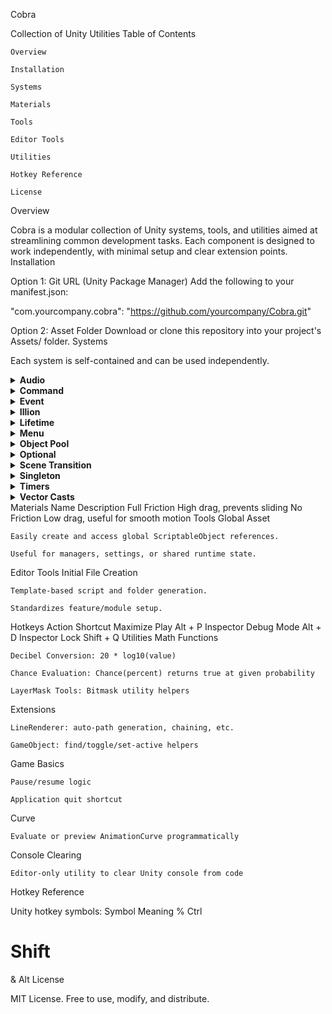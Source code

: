 Cobra

Collection of Unity Utilities
Table of Contents

    Overview

    Installation

    Systems

    Materials

    Tools

    Editor Tools

    Utilities

    Hotkey Reference

    License

Overview

Cobra is a modular collection of Unity systems, tools, and utilities aimed at streamlining common development tasks. Each component is designed to work independently, with minimal setup and clear extension points.
Installation

Option 1: Git URL (Unity Package Manager)
Add the following to your manifest.json:

"com.yourcompany.cobra": "https://github.com/yourcompany/Cobra.git"

Option 2: Asset Folder
Download or clone this repository into your project's Assets/ folder.
Systems

Each system is self-contained and can be used independently.
<details> <summary><strong>Audio</strong></summary>

Simplifies sound playback and volume control.

    One-shot and looping audio playback

    3D spatial support

    Global volume and mute controls

</details> <details> <summary><strong>Command</strong></summary>

Implements the Command Pattern for queued or reversible logic.

    Command queue

    Undo/redo functionality

    Batch execution

</details> <details> <summary><strong>Event</strong></summary>

Lightweight event broadcasting system.

    Custom event definitions

    Global or local dispatching

    Decouples logic across systems

</details> <details> <summary><strong>Illion</strong></summary>

(Description of what this system does)
</details> <details> <summary><strong>Lifetime</strong></summary>

Controls lifespan of objects.

    Auto-destroy after delay

    Conditional cleanup

    Pool-compatible

</details> <details> <summary><strong>Menu</strong></summary>

Handles menu navigation logic.

    Page transitions

    Stack-based flow

    Input blocking

</details> <details> <summary><strong>Object Pool</strong></summary>

Reusable object management.

    Supports MonoBehaviours and prefabs

    Return-to-pool logic

    Lazy initialization

</details> <details> <summary><strong>Optional</strong></summary>

Custom Optional type for value/missing state handling.

    Unity-friendly

    Null-safe logic paths

</details> <details> <summary><strong>Scene Transition</strong></summary>

Handles loading and fading between scenes.

    Async support

    Screen fade

    Event hooks

</details> <details> <summary><strong>Singleton</strong></summary>

Base class and helpers for single-instance components.

    Auto-instantiation

    Persistent or scene-limited

    Thread-safe base

</details> <details> <summary><strong>Timers</strong></summary>

Timers and delays.

    One-shot and repeating timers

    Callback support

    Time-scale aware

</details> <details> <summary><strong>Vector Casts</strong></summary>

Helper functions for directional physics.

    Cast along direction vectors

    Custom angle and distance options

</details>
Materials
Name	Description
Full Friction	High drag, prevents sliding
No Friction	Low drag, useful for smooth motion
Tools
Global Asset

    Easily create and access global ScriptableObject references.

    Useful for managers, settings, or shared runtime state.

Editor Tools
Initial File Creation

    Template-based script and folder generation.

    Standardizes feature/module setup.

Hotkeys
Action	Shortcut
Maximize Play	Alt + P
Inspector Debug Mode	Alt + D
Inspector Lock	Shift + Q
Utilities
Math Functions

    Decibel Conversion: 20 * log10(value)

    Chance Evaluation: Chance(percent) returns true at given probability

    LayerMask Tools: Bitmask utility helpers

Extensions

    LineRenderer: auto-path generation, chaining, etc.

    GameObject: find/toggle/set-active helpers

Game Basics

    Pause/resume logic

    Application quit shortcut

Curve

    Evaluate or preview AnimationCurve programmatically

Console Clearing

    Editor-only utility to clear Unity console from code

Hotkey Reference

Unity hotkey symbols:
Symbol	Meaning
%	Ctrl
#	Shift
&	Alt
License

MIT License. Free to use, modify, and distribute.